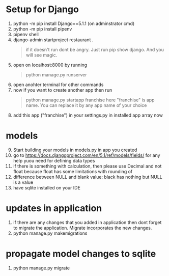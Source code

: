 # Setup for Django

1. python -m pip install Django==5.1.1 (on adminstrator cmd)
2. python -m pip install pipenv
3. pipenv shell
4. django-admin startproject restaurant .
    > if it doesn't run dont be angry. Just run pip show django. And you will see magic.
5. open on localhost:8000 by running 
    > python manage.py runserver
6. open anohter terminal for other commands
7. now if you want to create another app then run
    > python manage.py startapp franchise
    here "franchise" is app name. You can replace it by any app name of your choice
8. add this app ("franchise") in your settings.py in installed app array now

# models
9. Start building your models in models.py in app you created
10. go to https://docs.djangoproject.com/en/5.1/ref/models/fields/ for any help yuou need for defining data types
11. if there is something with calculation, then please use Decimal and not float because float has some limitations with rounding of
12. difference between NULL and blank value: black has nothing but NULL is a value
13. have sqlite installed on your IDE


# updates in application
1. if there are any changes that you added in application then dont forget to migrate the application. Migrate incorporates the new changes.
2. python manage.py makemigrations

# propagate model changes to sqlite
1. python manage.py migrate
